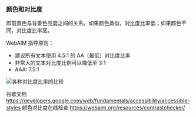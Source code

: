 ### 颜色和对比度

即前景色与背景色亮度之间的关系。如果颜色类似，对比度比率低；如果颜色不同，对比度比率高。

WebAIM 指导原则：
  - 建议所有文本使用 4.5:1 的 AA（最低）对比度比率
  - 非常大的文本对比度比例可以降低至 3:1
  - AAA: 7.5:1

![各种对比度比率的比较](./resource/contrast-ratios.jpg)

谷歌文档 https://developers.google.com/web/fundamentals/accessibility/accessible-styles
颜色对比度在线检查 https://webaim.org/resources/contrastchecker/